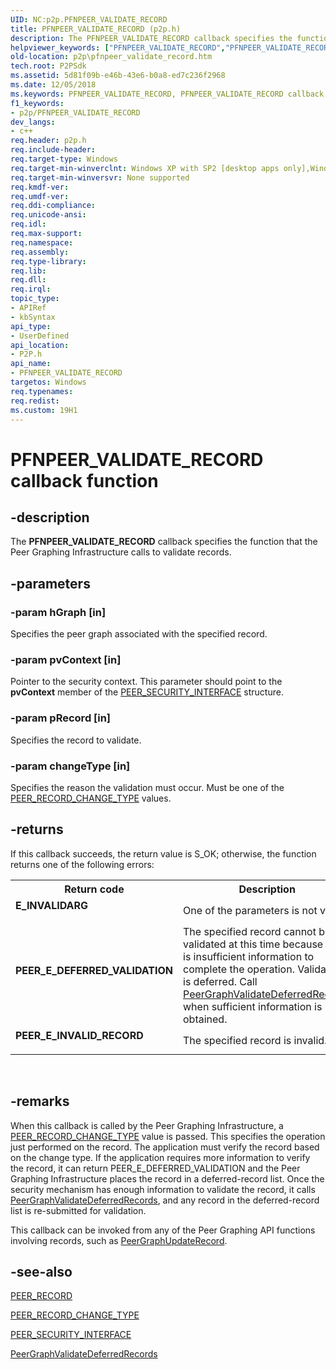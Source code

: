 ```yaml
---
UID: NC:p2p.PFNPEER_VALIDATE_RECORD
title: PFNPEER_VALIDATE_RECORD (p2p.h)
description: The PFNPEER_VALIDATE_RECORD callback specifies the function that the Peer Graphing Infrastructure calls to validate records.helpviewer_keywords: ["PFNPEER_VALIDATE_RECORD","PFNPEER_VALIDATE_RECORD callback","PFNPEER_VALIDATE_RECORD callback function [Peer Networking]","p2p.pfnpeer_validate_record","p2p/PFNPEER_VALIDATE_RECORD"]
old-location: p2p\pfnpeer_validate_record.htm
tech.root: P2PSdk
ms.assetid: 5d81f09b-e46b-43e6-b0a8-ed7c236f2968
ms.date: 12/05/2018
ms.keywords: PFNPEER_VALIDATE_RECORD, PFNPEER_VALIDATE_RECORD callback, PFNPEER_VALIDATE_RECORD callback function [Peer Networking], p2p.pfnpeer_validate_record, p2p/PFNPEER_VALIDATE_RECORD
f1_keywords:
- p2p/PFNPEER_VALIDATE_RECORD
dev_langs:
- c++
req.header: p2p.h
req.include-header: 
req.target-type: Windows
req.target-min-winverclnt: Windows XP with SP2 [desktop apps only],Windows XP with SP1 with the Advanced Networking Pack forWindows XP
req.target-min-winversvr: None supported
req.kmdf-ver: 
req.umdf-ver: 
req.ddi-compliance: 
req.unicode-ansi: 
req.idl: 
req.max-support: 
req.namespace: 
req.assembly: 
req.type-library: 
req.lib: 
req.dll: 
req.irql: 
topic_type:
- APIRef
- kbSyntax
api_type:
- UserDefined
api_location:
- P2P.h
api_name:
- PFNPEER_VALIDATE_RECORD
targetos: Windows
req.typenames: 
req.redist: 
ms.custom: 19H1
---
```


# PFNPEER_VALIDATE_RECORD callback function


## -description


The <b>PFNPEER_VALIDATE_RECORD</b> callback specifies the function that the Peer Graphing Infrastructure calls     to validate records.


## -parameters




### -param hGraph [in]

Specifies the peer graph associated with the specified record.


### -param pvContext [in]

Pointer to the security context. This parameter should point to the <b>pvContext</b> member of the <a href="https://docs.microsoft.com/windows/desktop/api/p2p/ns-p2p-peer_security_interface">PEER_SECURITY_INTERFACE</a> structure.


### -param pRecord [in]

Specifies the record to validate.


### -param changeType [in]

Specifies the reason the validation must occur.  Must be one of the  <a href="https://docs.microsoft.com/windows/desktop/api/p2p/ne-p2p-peer_record_change_type">PEER_RECORD_CHANGE_TYPE</a> values.


## -returns



If this callback succeeds, the return value is S_OK; otherwise, the function returns one of the following errors:

<table>
<tr>
<th>Return code</th>
<th>Description</th>
</tr>
<tr>
<td width="40%">
<dl>
<dt><b>E_INVALIDARG</b></dt>
</dl>
</td>
<td width="60%">
One of the parameters is not valid.

</td>
</tr>
<tr>
<td width="40%">
<dl>
<dt><b>PEER_E_DEFERRED_VALIDATION</b></dt>
</dl>
</td>
<td width="60%">
The specified record cannot be validated at this time because there is insufficient information to complete the operation. Validation is deferred. Call <a href="https://docs.microsoft.com/windows/desktop/api/p2p/nf-p2p-peergraphvalidatedeferredrecords">PeerGraphValidateDeferredRecords</a> when sufficient information is obtained.

</td>
</tr>
<tr>
<td width="40%">
<dl>
<dt><b>PEER_E_INVALID_RECORD</b></dt>
</dl>
</td>
<td width="60%">
The specified record is invalid.

</td>
</tr>
</table>
 




## -remarks



When this callback is called by the Peer Graphing Infrastructure, a <a href="https://docs.microsoft.com/windows/desktop/api/p2p/ne-p2p-peer_record_change_type">PEER_RECORD_CHANGE_TYPE</a> value is passed.  This specifies  the operation just performed on the record.  The application must verify the record based on the change type.  If the application  requires more information to verify the record, it can return PEER_E_DEFERRED_VALIDATION  and the Peer Graphing  Infrastructure places the record  in a deferred-record list.  Once the security mechanism has enough information to validate the record, it  calls <a href="https://docs.microsoft.com/windows/desktop/api/p2p/nf-p2p-peergraphvalidatedeferredrecords">PeerGraphValidateDeferredRecords</a>, and any record in the deferred-record list is re-submitted for validation.

This callback can be invoked from any of the Peer Graphing API functions involving records, such as <a href="https://docs.microsoft.com/windows/desktop/api/p2p/nf-p2p-peergraphupdaterecord">PeerGraphUpdateRecord</a>. 




## -see-also




<a href="https://docs.microsoft.com/windows/desktop/api/p2p/ns-p2p-peer_record">PEER_RECORD</a>



<a href="https://docs.microsoft.com/windows/desktop/api/p2p/ne-p2p-peer_record_change_type">PEER_RECORD_CHANGE_TYPE</a>



<a href="https://docs.microsoft.com/windows/desktop/api/p2p/ns-p2p-peer_security_interface">PEER_SECURITY_INTERFACE</a>



<a href="https://docs.microsoft.com/windows/desktop/api/p2p/nf-p2p-peergraphvalidatedeferredrecords">PeerGraphValidateDeferredRecords</a>
 

 

